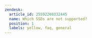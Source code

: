 ```yaml
---
zendesk:
  article_id: 25592268332445
  name: Which SSDs are not supported?
  position: 1
  labels: yellow, faq, general
---
```


